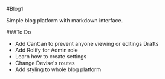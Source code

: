 #Blog1

Simple blog platform with markdown interface.

###To Do

- Add CanCan to prevent anyone viewing or editings Drafts
- Add Rolify for Admin role
- Learn how to create settings
- Change Devise's routes
- Add styling to whole blog platform